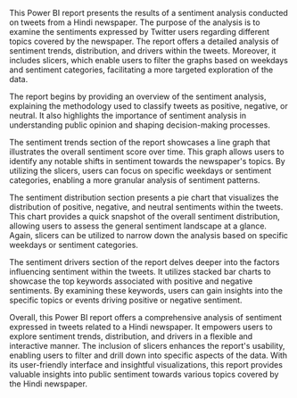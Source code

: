This Power BI report presents the results of a sentiment analysis conducted on tweets from a Hindi newspaper. The purpose of the analysis is to examine the sentiments expressed by Twitter users regarding different topics covered by the newspaper. The report offers a detailed analysis of sentiment trends, distribution, and drivers within the tweets. Moreover, it includes slicers, which enable users to filter the graphs based on weekdays and sentiment categories, facilitating a more targeted exploration of the data.

The report begins by providing an overview of the sentiment analysis, explaining the methodology used to classify tweets as positive, negative, or neutral. It also highlights the importance of sentiment analysis in understanding public opinion and shaping decision-making processes.

The sentiment trends section of the report showcases a line graph that illustrates the overall sentiment score over time. This graph allows users to identify any notable shifts in sentiment towards the newspaper's topics. By utilizing the slicers, users can focus on specific weekdays or sentiment categories, enabling a more granular analysis of sentiment patterns.

The sentiment distribution section presents a pie chart that visualizes the distribution of positive, negative, and neutral sentiments within the tweets. This chart provides a quick snapshot of the overall sentiment distribution, allowing users to assess the general sentiment landscape at a glance. Again, slicers can be utilized to narrow down the analysis based on specific weekdays or sentiment categories.

The sentiment drivers section of the report delves deeper into the factors influencing sentiment within the tweets. It utilizes stacked bar charts to showcase the top keywords associated with positive and negative sentiments. By examining these keywords, users can gain insights into the specific topics or events driving positive or negative sentiment.

Overall, this Power BI report offers a comprehensive analysis of sentiment expressed in tweets related to a Hindi newspaper. It empowers users to explore sentiment trends, distribution, and drivers in a flexible and interactive manner. The inclusion of slicers enhances the report's usability, enabling users to filter and drill down into specific aspects of the data. With its user-friendly interface and insightful visualizations, this report provides valuable insights into public sentiment towards various topics covered by the Hindi newspaper.
